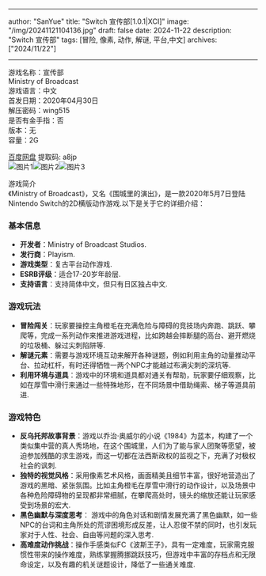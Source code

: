 
---
author: "SanYue"
title: "Switch 宣传部[1.0.1|XCI]"
image: "/img/20241121104136.jpg"
draft: false
date: 2024-11-22
description: "Switch 宣传部"
tags: [冒险, 像素, 动作, 解谜, 平台,中文]
archives: ["2024/11/22"]

---

游戏名称：宣传部   
Ministry of Broadcast    
游戏语言：中文  
首发日期：2020年04月30日  
解压密码：wing515  
是否有金手指：否  
版本：无   
容量：2G

[百度网盘](https://pan.baidu.com/s/1fcLAB0p_qTKNs-8m1Kvwqg) 提取码: a8jp  
![图片1](/img/989d05.jpg)![图片2](/img/529559.jpg)![图片3](/img/f019ab.jpg)  

游戏简介  
《Ministry of Broadcast》，又名《围城里的演出》，是一款2020年5月7日登陆Nintendo Switch的2D横版动作游戏.以下是关于它的详细介绍：

### 基本信息
- **开发者**：Ministry of Broadcast Studios.
- **发行商**：Playism.
- **游戏类型**：复古平台动作游戏.
- **ESRB评级**：适合17-20岁年龄层.
- **支持语言**：支持简体中文，但只有日区独占中文.

### 游戏玩法
- **冒险闯关**：玩家要操控主角橙毛在充满危险与障碍的竞技场内奔跑、跳跃、攀爬等，完成一系列动作来推进游戏进程，比如跨越会摔断腿的高台、避开燃烧的垃圾桶、躲过尖刺陷阱等.
- **解谜元素**：需要与游戏环境互动来解开各种谜题，例如利用主角的动量推动平台、拉动杠杆，有时还得牺牲一两个NPC才能越过布满尖刺的深坑等.
- **利用环境与道具**：游戏中的环境和道具都对通关有帮助，玩家要仔细观察，比如在厚雪中滑行来通过一些特殊地形，在不同场景中借助绳索、梯子等道具前进.

### 游戏特色
- **反乌托邦故事背景**：游戏以乔治·奥威尔的小说《1984》为蓝本，构建了一个类似集中营的真人秀场地，在这个围城里，人们为了能与家人团聚等愿望，被迫参加残酷的求生游戏，而这一切都在法西斯政权的监视之下，充满了对极权社会的讽刺.
- **独特的视觉风格**：采用像素艺术风格，画面精美且细节丰富，很好地营造出了游戏的黑暗、紧张氛围。比如主角橙毛在厚雪中滑行的动作设计，以及场景中各种危险障碍物的呈现都非常细腻，在攀爬高处时，镜头的缩放还能让玩家感受到场景的宏大.
- **黑色幽默与深度思考**： 游戏中的角色对话和剧情发展充满了黑色幽默，如一些NPC的台词和主角所处的荒谬困境形成反差，让人忍俊不禁的同时，也引发玩家对于人性、社会、自由等问题的深入思考.
- **高难度动作挑战**：操作手感类似FC《波斯王子》，具有一定难度，玩家需克服惯性带来的操作难度，熟练掌握腾挪跳跃技巧，但游戏中丰富的存档点和无限命设定，以及有趣的机关谜题设计，降低了一些通关难度.
 
